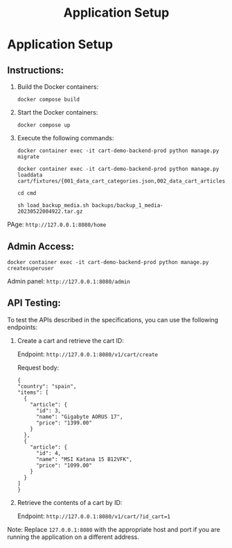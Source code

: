 <h1 align="center">Application Setup</h1>

<h1>Application Setup</h1>
<h2>Instructions:</h2>
<ol>
  <li>Build the Docker containers:</li>
  <pre><code>docker compose build</code></pre>
  <li>Start the Docker containers:</li>
  <pre><code>docker compose up</code></pre>
  <li>Execute the following commands:</li>
  <pre><code>docker container exec -it cart-demo-backend-prod python manage.py migrate</code></pre>
  <pre><code>docker container exec -it cart-demo-backend-prod python manage.py loaddata cart/fixtures/{001_data_cart_categories.json,002_data_cart_articles.json}</code></pre>
  <pre><code>cd cmd</code></pre>
  <pre><code>sh load_backup_media.sh backups/backup_1_media-20230522004922.tar.gz</code></pre>
</ol>
<p>PAge: <code>http://127.0.0.1:8080/home</code></p>
<h2>Admin Access:</h2>
<pre><code>docker container exec -it cart-demo-backend-prod python manage.py createsuperuser</code></pre>
<p>Admin panel: <code>http://127.0.0.1:8080/admin</code></p>
</ul>
<h2>API Testing:</h2>
<p>To test the APIs described in the specifications, you can use the following endpoints:</p>
<ol>
  <li>Create a cart and retrieve the cart ID:</li>
  <p>Endpoint: <code>http://127.0.0.1:8080/v1/cart/create</code></p>
  <p>Request body:</p>
  <pre><code>{
"country": "spain",
"items": [
  {
    "article": {
      "id": 3,
      "name": "Gigabyte AORUS 17",
      "price": "1399.00"
    }
  },
  {
    "article": {
      "id": 4,
      "name": "MSI Katana 15 B12VFK",
      "price": "1099.00"
    }
  }
]
}</code></pre>
<li>Retrieve the contents of a cart by ID:</li>
<p>Endpoint: <code>http://127.0.0.1:8080/v1/cart/?id_cart=1</code></p>
</ol>
<p>Note: Replace <code>127.0.0.1:8080</code> with the appropriate host and port if you are running the application on a different address.</p>
